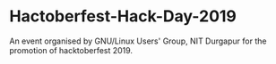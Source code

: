 # Hactoberfest-Hack-Day-2019
An event organised by GNU/Linux Users' Group, NIT Durgapur for the promotion of hacktoberfest 2019.
